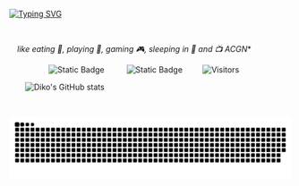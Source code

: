[![Typing SVG](https://readme-typing-svg.demolab.com?font=Ubuntu&size=25&pause=1000&center=true&vCenter=true&random=false&width=435&lines=Hi+there!+%F0%9F%91%8B+It's+Diko;System.out.println(+%22Hello+World%22+))](https://git.io/typing-svg)

<div>&nbsp;</div>

&emsp;*like eating 🍉, playing 🏸, gaming 🎮, sleeping in 🛌 and 📺 ACGN**

 &emsp;&emsp;&emsp;&emsp;&emsp;![Static Badge](https://img.shields.io/badge/Bilibili-B%E7%AB%99-ff69b4?link=https%3A%2F%2Fspace.bilibili.com%2F24459450) &emsp; &emsp; ![Static Badge](https://img.shields.io/badge/Zhihu-%E7%9F%A5%E4%B9%8E-blue?link=https%3A%2F%2Fwww.zhihu.com%2Fpeople%2Fdai-wen-bo-34)  &emsp; &emsp;![Visitors](https://komarev.com/ghpvc/?username=Daieenbo)
&nbsp;

 &emsp;&emsp;![Diko's GitHub stats](https://github-readme-stats.vercel.app/api?username=Daieenbo&theme=radical#pic_center)  

<div>&nbsp;</div>

![](https://raw.githubusercontent.com/Daieenbo/Daieenbo/output/github-contribution-grid-snake-dark.svg)

<!--
**Daieenbo/Daieenbo** is a ✨ _special_ ✨ repository because its `README.md` (this file) appears on your GitHub profile.

Here are some ideas to get you started:

- 🔭 I’m currently working on ...
- 🌱 I’m currently learning ...
- 👯 I’m looking to collaborate on ...
- 🤔 I’m looking for help with ...
- 💬 Ask me about ...
- 📫 How to reach me: ...
- 😄 Pronouns: ...
- ⚡ Fun fact: ...
-->
